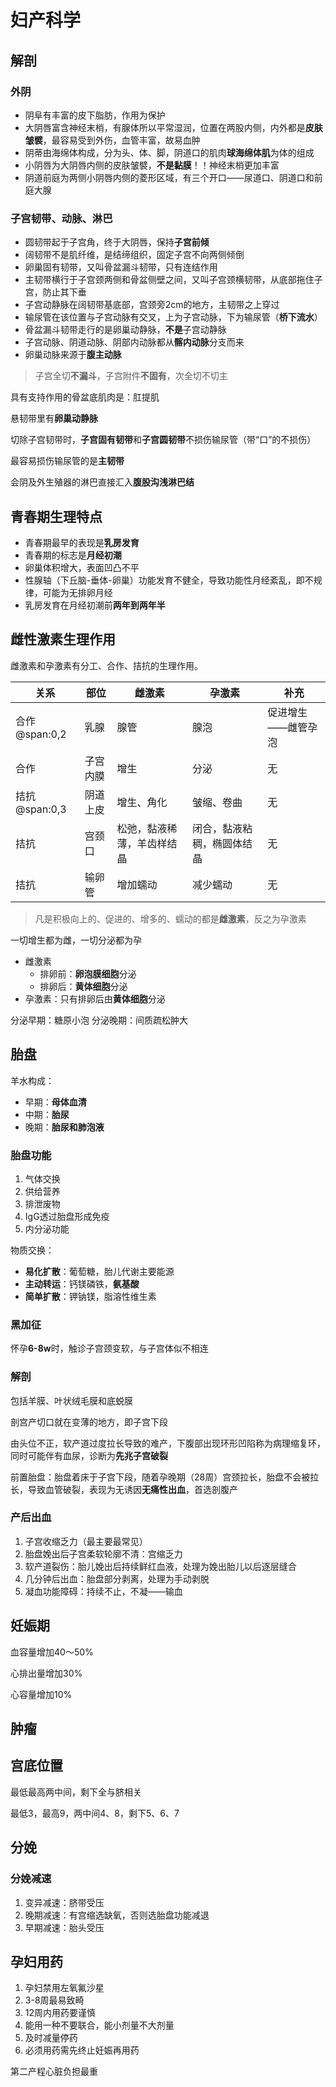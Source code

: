 # 妇产科学

## 解剖

### 外阴

- 阴阜有丰富的皮下脂肪，作用为保护
- 大阴唇富含神经末梢，有腺体所以平常湿润，位置在两股内侧，内外都是**皮肤皱襞**，最容易受到外伤，血管丰富，故易血肿
- 阴蒂由海绵体构成，分为头、体、脚，阴道口的肌肉**球海绵体肌**为体的组成
- 小阴唇为大阴唇内侧的皮肤皱襞，**不是黏膜**！！神经末梢更加丰富
- 阴道前庭为两侧小阴唇内侧的菱形区域，有三个开口——尿道口、阴道口和前庭大腺

### 子宫韧带、动脉、淋巴

- 圆韧带起于子宫角，终于大阴唇，保持**子宫前倾**
- 阔韧带不是肌纤维，是结缔组织，固定子宫不向两侧倾倒
- 卵巢固有韧带，又叫骨盆漏斗韧带，只有连结作用
- 主韧带横行于子宫颈两侧和骨盆侧壁之间，又叫子宫颈横韧带，从底部拖住子宫，防止其下垂
- 子宫动静脉在阔韧带基底部，宫颈旁2cm的地方，主韧带之上穿过
- 输尿管在该位置与子宫动脉有交叉，上为子宫动脉，下为输尿管（**桥下流水**）
- 骨盆漏斗韧带走行的是卵巢动静脉，**不是**子宫动静脉
- 子宫动脉、阴道动脉、阴部内动脉都从**髂内动脉**分支而来
- 卵巢动脉来源于**腹主动脉**

> 子宫全切**不漏斗**，子宫附件**不固有**，次全切不切主

具有支持作用的骨盆底肌肉是：肛提肌

悬韧带里有**卵巢动静脉**

切除子宫韧带时，**子宫固有韧带**和**子宫圆韧带**不损伤输尿管（带“口”的不损伤）

最容易损伤输尿管的是**主韧带**

会阴及外生殖器的淋巴直接汇入**腹股沟浅淋巴结**

## 青春期生理特点

- 青春期最早的表现是**乳房发育**
- 青春期的标志是**月经初潮**
- 卵巢体积增大，表面凹凸不平
- 性腺轴（下丘脑-垂体-卵巢）功能发育不健全，导致功能性月经紊乱，即不规律，可能为无排卵月经
- 乳房发育在月经初潮前**两年到两年半**

## 雌性激素生理作用

雌激素和孕激素有分工、合作、拮抗的生理作用。

关系|部位|雌激素|孕激素|补充
--|--|--|--|--
合作@span:0,2|乳腺|腺管|腺泡|促进增生——雌管孕泡
合作|子宫内膜|增生|分泌|无
拮抗@span:0,3|阴道上皮|增生、角化|皱缩、卷曲|无
拮抗|宫颈口|松弛，黏液稀薄，羊齿样结晶|闭合，黏液粘稠，椭圆体结晶|无
拮抗|输卵管|增加蠕动|减少蠕动|无

> 凡是积极向上的、促进的、增多的、蠕动的都是**雌激素**，反之为孕激素

一切增生都为雌，一切分泌都为孕

- 雌激素
    - 排卵前：**卵泡膜细胞**分泌
    - 排卵后：**黄体细胞**分泌
- 孕激素：只有排卵后由**黄体细胞**分泌

分泌早期：糖原小泡
分泌晚期：间质疏松肿大

## 胎盘

羊水构成：

- 早期：**母体血清**
- 中期：**胎尿**
- 晚期：**胎尿和肺泡液**

### 胎盘功能

1. 气体交换
1. 供给营养
1. 排泄废物
1. IgG透过胎盘形成免疫
1. 内分泌功能

物质交换：

- **易化扩散**：葡萄糖，胎儿代谢主要能源
- **主动转运**：钙镁磷铁，**氨基酸**
- **简单扩散**：钾钠镁，脂溶性维生素

### 黑加征

怀孕**6-8w**时，触诊子宫颈变软，与子宫体似不相连

### 解剖

包括羊膜、叶状绒毛膜和底蜕膜

剖宫产切口就在变薄的地方，即子宫下段

由头位不正，软产道过度拉长导致的难产，下腹部出现环形凹陷称为病理缩复环，同时可能伴有血尿，诊断为**先兆子宫破裂**

前置胎盘：胎盘着床于子宫下段，随着孕晚期（28周）宫颈拉长，胎盘不会被拉长，导致血管破裂，表现为无诱因**无痛性出血**，首选剖腹产

### 产后出血

1. 子宫收缩乏力（最主要最常见）
1. 胎盘娩出后子宫柔软轮廓不清：宫缩乏力
1. 软产道裂伤：胎儿娩出后持续鲜红血液，处理为娩出胎儿以后逐层缝合
1. 几分钟后出血：胎盘部分剥离，处理为手动剥脱
1. 凝血功能障碍：持续不止，不凝——输血

## 妊娠期

血容量增加40～50%

心排出量增加30%

心容量增加10%

## 肿瘤


## 宫底位置

最低最高两中间，剩下全与脐相关

最低3，最高9，两中间4、8，剩下5、6、7

## 分娩

### 分娩减速

1. 变异减速：脐带受压
1. 晚期减速：有宫缩选缺氧，否则选胎盘功能减退
1. 早期减速：胎头受压

## 孕妇用药

1. 孕妇禁用左氧氟沙星
1. 3-8周最易致畸
1. 12周内用药要谨慎
1. 能用一种不要联合，能小剂量不大剂量
1. 及时减量停药
1. 必须用药需先终止妊娠再用药

第二产程心脏负担最重
